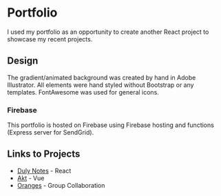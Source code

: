 # Portfolio

I used my portfolio as an opportunity to create another React project to showcase my recent projects.  

## Design

The gradient/animated background was created by hand in Adobe Illustrator. All elements were hand styled without Bootstrap or any templates. FontAwesome was used for general icons. 

### Firebase

This portfolio is hosted on Firebase using Firebase hosting and functions (Express server for SendGrid). 


## Links to Projects

* [Duly Notes](https://www.dulynotes.com) - React
* [Akt](https://aktlist.com) - Vue 
* [Oranges](https://rwbrockhoff.github.io/oranges/) - Group Collaboration




